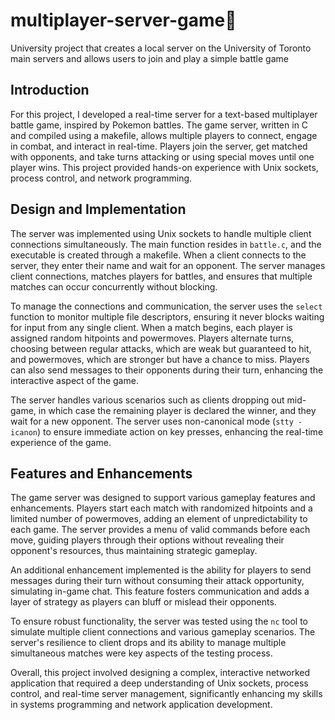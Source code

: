 # multiplayer-server-game🎲
University project that creates a local server on the University of Toronto main servers and allows users to join and play a simple battle game

## Introduction
For this project, I developed a real-time server for a text-based multiplayer battle game, inspired by Pokemon battles. The game server, written in C and compiled using a makefile, allows multiple players to connect, engage in combat, and interact in real-time. Players join the server, get matched with opponents, and take turns attacking or using special moves until one player wins. This project provided hands-on experience with Unix sockets, process control, and network programming.

## Design and Implementation
The server was implemented using Unix sockets to handle multiple client connections simultaneously. The main function resides in `battle.c`, and the executable is created through a makefile. When a client connects to the server, they enter their name and wait for an opponent. The server manages client connections, matches players for battles, and ensures that multiple matches can occur concurrently without blocking.

To manage the connections and communication, the server uses the `select` function to monitor multiple file descriptors, ensuring it never blocks waiting for input from any single client. When a match begins, each player is assigned random hitpoints and powermoves. Players alternate turns, choosing between regular attacks, which are weak but guaranteed to hit, and powermoves, which are stronger but have a chance to miss. Players can also send messages to their opponents during their turn, enhancing the interactive aspect of the game.

The server handles various scenarios such as clients dropping out mid-game, in which case the remaining player is declared the winner, and they wait for a new opponent. The server uses non-canonical mode (`stty -icanon`) to ensure immediate action on key presses, enhancing the real-time experience of the game.

## Features and Enhancements
The game server was designed to support various gameplay features and enhancements. Players start each match with randomized hitpoints and a limited number of powermoves, adding an element of unpredictability to each game. The server provides a menu of valid commands before each move, guiding players through their options without revealing their opponent's resources, thus maintaining strategic gameplay.

An additional enhancement implemented is the ability for players to send messages during their turn without consuming their attack opportunity, simulating in-game chat. This feature fosters communication and adds a layer of strategy as players can bluff or mislead their opponents.

To ensure robust functionality, the server was tested using the `nc` tool to simulate multiple client connections and various gameplay scenarios. The server's resilience to client drops and its ability to manage multiple simultaneous matches were key aspects of the testing process.

Overall, this project involved designing a complex, interactive networked application that required a deep understanding of Unix sockets, process control, and real-time server management, significantly enhancing my skills in systems programming and network application development.

